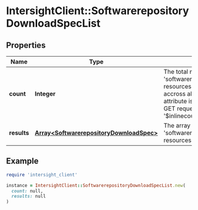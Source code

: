 # IntersightClient::SoftwarerepositoryDownloadSpecList

## Properties

| Name | Type | Description | Notes |
| ---- | ---- | ----------- | ----- |
| **count** | **Integer** | The total number of &#39;softwarerepository.DownloadSpec&#39; resources matching the request, accross all pages. The &#39;Count&#39; attribute is included when the HTTP GET request includes the &#39;$inlinecount&#39; parameter. | [optional] |
| **results** | [**Array&lt;SoftwarerepositoryDownloadSpec&gt;**](SoftwarerepositoryDownloadSpec.md) | The array of &#39;softwarerepository.DownloadSpec&#39; resources matching the request. | [optional] |

## Example

```ruby
require 'intersight_client'

instance = IntersightClient::SoftwarerepositoryDownloadSpecList.new(
  count: null,
  results: null
)
```

